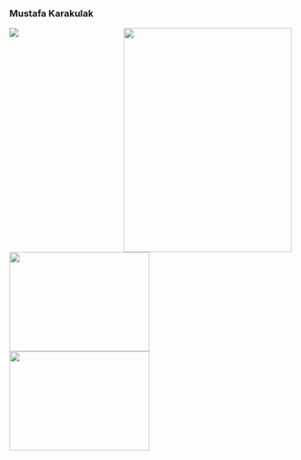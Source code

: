 ### Mustafa Karakulak
<div>  
  <img src="https://media.giphy.com/media/12qj9BbWNWbnz2/giphy.gif" align="right" height="400" width="300" >
  <img src="https://media3.giphy.com/media/fwbZnTftCXVocKzfxR/giphy.gif?cid=ecf05e47bsasxknl9w6p7g6tmkmfvx7ud5ktr92b6xfreyxb&ep=v1_gifs_search&rid=giphy.gif&ct=g" align="left" height="177" width="250" >
  <img src="https://media0.giphy.com/media/v1.Y2lkPTc5MGI3NjExamJjcjJicTM5NHpxcWczNXZwMmZ0cWFnMHY1dng0YWFmMDNqaW9zZSZlcD12MV9pbnRlcm5hbF9naWZfYnlfaWQmY3Q9Zw/2IudUHdI075HL02Pkk/giphy.gif" align="left" height="177" width="250" >
</div>
<div align=left>
  <img src="https://github-readme-stats.vercel.app/api?username=mustafakarakulak&show_icons=true&count_private=true&theme=dark" />
</div>
<!---
mustafakarakulak/mustafakarakulak is a ✨ special ✨ repository because its `README.md` (this file) appears on your GitHub profile.
You can click the Preview link to take a look at your changes.
--->

